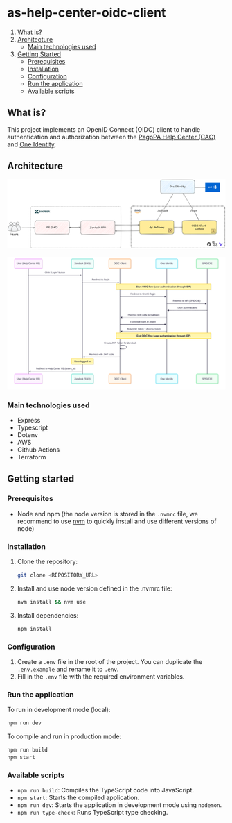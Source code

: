 # as-help-center-oidc-client

1. [What is?](#what-is)
2. [Architecture](#architecture)
   - [Main technologies used](#main-technologies-used)
3. [Getting Started](#getting-started)
   - [Prerequisites](#prerequisites)
   - [Installation](#installation)
   - [Configuration](#configuration)
   - [Run the application](#run-the-application)
   - [Available scripts](#available-scripts)

## What is?

This project implements an OpenID Connect (OIDC) client to handle authentication and authorization between the [PagoPA Help Center (CAC)](https://github.com/pagopa/as-help-center) and [One Identity](https://github.com/pagopa/oneidentity).

## Architecture

![architecture](docs/architecture/architecture.png)
\
<br/>
![sequence](docs/architecture/sequence_diagram.svg)

### Main technologies used

- Express
- Typescript
- Dotenv
- AWS
- Github Actions
- Terraform

## Getting started

### Prerequisites

- Node and npm (the node version is stored in the `.nvmrc` file, we recommend to use [nvm](https://github.com/nvm-sh/nvm) to quickly install and use different versions of node)

### Installation

1. Clone the repository:
   ```bash
   git clone <REPOSITORY_URL>
   ```
2. Install and use node version defined in the .nvmrc file:
   ```bash
   nvm install && nvm use
   ```
3. Install dependencies:
   ```bash
   npm install
   ```

### Configuration

1. Create a `.env` file in the root of the project. You can duplicate the `.env.example` and rename it to `.env`.
2. Fill in the `.env` file with the required environment variables.

### Run the application

To run in development mode (local):

```bash
npm run dev
```

To compile and run in production mode:

```bash
npm run build
npm start
```

### Available scripts

- `npm run build`: Compiles the TypeScript code into JavaScript.
- `npm start`: Starts the compiled application.
- `npm run dev`: Starts the application in development mode using `nodemon`.
- `npm run type-check`: Runs TypeScript type checking.
